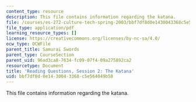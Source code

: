 ```yaml
---
content_type: resource
description: This file contains information regarding the katana.
file: /courses/es-272-culture-tech-spring-2003/bbf7df8d0e1430043368c5e564049b58_MITES_272S03_q02.pdf
file_type: application/pdf
learning_resource_types: []
license: https://creativecommons.org/licenses/by-nc-sa/4.0/
ocw_type: OCWFile
parent_title: Samurai Swords
parent_type: CourseSection
parent_uid: 96ad3ca8-7634-fc09-07f4-09a275892ca2
resourcetype: Document
title: 'Reading Questions, Session 2: The Katana'
uid: bbf7df8d-0e14-3004-3368-c5e564049b58
---
```

This file contains information regarding the katana.
